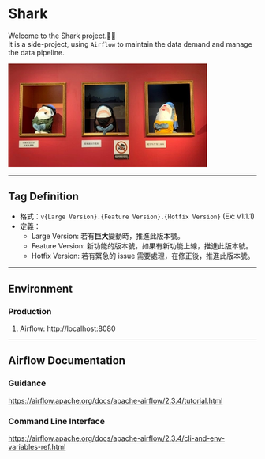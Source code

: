 # Shark

Welcome to the Shark project.🦈🦈  
It is a side-project, using `Airflow` to maintain the data demand and manage the data pipeline.

<img src='./pics/sharks_ikea.jpg' width="80%">

---

## Tag Definition

- 格式：`v{Large Version}.{Feature Version}.{Hotfix Version}` (Ex: v1.1.1)
- 定義：
    - Large Version: 若有**巨大**變動時，推進此版本號。
    - Feature Version: 新功能的版本號，如果有新功能上線，推進此版本號。
    - Hotfix Version: 若有緊急的 issue 需要處理，在修正後，推進此版本號。

---

## Environment

### Production

1. Airflow: http://localhost:8080

---

## Airflow Documentation

### Guidance
https://airflow.apache.org/docs/apache-airflow/2.3.4/tutorial.html

### Command Line Interface
https://airflow.apache.org/docs/apache-airflow/2.3.4/cli-and-env-variables-ref.html